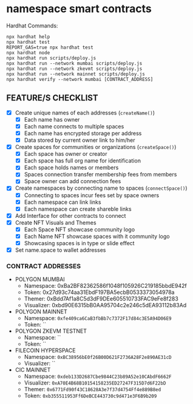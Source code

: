 # namespace smart contracts

Hardhat Commands:

```shell
npx hardhat help
npx hardhat test
REPORT_GAS=true npx hardhat test
npx hardhat node
npx hardhat run scripts/deploy.js
npx hardhat run --network mumbai scripts/deploy.js
npx hardhat run --network zkevmt scripts/deploy.js
npx hardhat run --network mainnet scripts/deploy.js
npx hardhat verify --network mumbai [CONTRACT_ADDRESS]
```

## FEATURE/S CHECKLIST

- [x] Create unique names of each addresses (`createName()`)
  - [x] Each name has owner
  - [x] Each name connects to multiple spaces
  - [x] Each name has encrypted storage per address
  - [x] Data stored by current owner link to him/her
- [x] Create spaces for communities or organizations (`createSpace()`)
  - [x] Each space has owner or creator
  - [x] Each space has full org name for identification
  - [x] Each space holds names or members
  - [x] Spaces connection transfer membership fees from members
  - [x] Space owner can add connection fees
- [x] Create namespaces by connecting name to spaces (`connectSpace()`)
  - [x] Connecting to spaces incur fees set by space owners
  - [x] Each namespace can link links
  - [x] Each namespace can create shareble links
- [x] Add Interface for other contracts to connect
- [x] Create NFT Visuals and Themes
  - [x] Each Space NFT showcase community logo
  - [x] Each Name NFT showcase spaces with it community logo
  - [x] Showcasing spaces is in type or slide effect
- [x] Set name.space to wallet addresses

### CONTRACT ADDRESSES

- POLYGON MUMBAI
  - Namespace: 0xBa2BF82362586f1048f105926C219185bbdE942f
  - Token: 0x27d93c74aa31EbdF197BA5ecbB0533373054978a
  - Themer: 0xBdd7Af1a8C5d3dF9DEe605510733FAC9eFe8f283
  - Visualizer: 0xbd90E6315bB0AA95704c2e246c5dEA93112b83Ad
- POLYGON MAINNET
  - Namespace: `0xfe409ca6CaB3fbBb7c7372F17d84c3E5A94D06E9`
  - Token: `` <!-- Error: Transaction Overdraft -->
- POLYGON ZKEVM TESTNET
  - Namespace: `` <!-- Gas on bridging is too much, reaching 1.5ETH est. fees -->
  - Token: ``
- FILECOIN HYPERSPACE
  - Namespace: `0xBC38956bE0f26B00D621F2736A28F2e890AE31cD`
  - Visualizer: ``
- CIC MAINNET
  - Namespace: `0xdeb133D2687Cbe9844C23b89A52e10CAbdF6662F`
  - Visualizer: `0xA70E4B68B10154158235ED27247F315D7d6F22bD`
  - Themer: `0x6771Fd90f43C18628A3e7f37d4754Ff4e889B8ed`
  - Token: `0xb355511953Ff6DeBCE443730c9d471e3F6B9b209`
